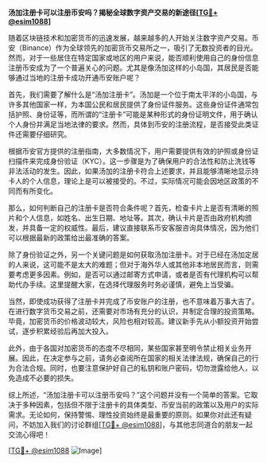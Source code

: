 **汤加注册卡可以注册币安吗？揭秘全球数字资产交易的新途径[[TG💪+ @esim1088](https://t.me/s/esim1088)]**

随着区块链技术和加密货币的迅速发展，越来越多的人开始关注数字资产交易。币安（Binance）作为全球领先的加密货币交易所之一，吸引了无数投资者的目光。然而，对于一些居住在特定国家或地区的用户来说，能否顺利使用自己的身份信息注册币安成为了一个普遍关心的问题。尤其是像汤加这样的小岛国，其居民是否能够通过当地的注册卡成功开通币安账户呢？

首先，我们需要了解什么是“汤加注册卡”。汤加是一个位于南太平洋的小岛国，与许多其他国家一样，为本国公民和居民提供了身份证件服务。这些身份证件通常包括护照、身份证等，而所谓的“注册卡”可能是某种形式的身份证明文件，用于确认个人身份并满足当地法律的要求。然而，具体到币安的注册流程，是否接受此类证件还需要仔细研究。

根据币安官方提供的注册指南，大多数情况下，用户需要提供有效的护照或身份证扫描件来完成身份验证（KYC）。这一步骤是为了确保用户的合法性和防止洗钱等非法活动的发生。因此，如果汤加的注册卡符合上述要求，并且能够清晰地显示持卡人的个人信息，理论上是可以被接受的。不过，实际情况可能会因地区政策的不同而有所变化。

那么，如何判断自己的注册卡是否符合条件呢？首先，检查卡片上是否有清晰的照片和个人信息，如姓名、出生日期、地址等。其次，确认卡片是否由政府机构颁发，并具备一定的权威性。最后，建议直接联系币安客服咨询具体情况，因为他们可以根据最新的政策给出最准确的答案。

除了身份验证之外，另一个关键问题是如何获取汤加注册卡。对于已经在汤加定居的人来说，这可能不是太大的难题；但对于海外华人或其他非本地居民而言，则需要考虑更多因素。例如，是否可以通过邮寄方式申请，或者是否有代理机构可以帮助代办手续。这里提醒大家，在选择代理服务时务必谨慎，避免上当受骗。

当然，即使成功获得了注册卡并完成了币安账户的注册，也不意味着万事大吉了。在进行数字货币交易之前，还需要对市场有充分的认识，并制定合理的投资策略。毕竟，加密货币的价格波动较大，风险也相对较高。建议新手先从小额投资开始尝试，逐步积累经验后再加大投入。

此外，由于各国对加密货币的态度不尽相同，某些国家甚至明令禁止相关业务开展。因此，在决定参与之前，请务必查阅所在国家的相关法律法规，确保自己的行为合法合规。同时，也要注意保护好自己的私钥和账户密码，切勿泄露给他人，以免造成不必要的损失。

综上所述，“汤加注册卡可以注册币安吗？”这个问题并没有一个简单的答案。它取决于多种因素，包括但不限于注册卡的具体类型、币安当前的政策以及用户的实际需求。无论如何，保持警惕、理性投资始终是最重要的原则。如果你对此还有疑问，不妨加入我们的讨论群组[[TG💪+ @esim1088](https://t.me/s/esim1088)]，与其他志同道合的朋友一起交流心得吧！

[[TG💪+ @esim1088](https://t.me/s/esim1088) ![Image](https://i.postimg.cc/4NQfJmqS/Snipaste-2025-05-13-00-14-12.png)]
